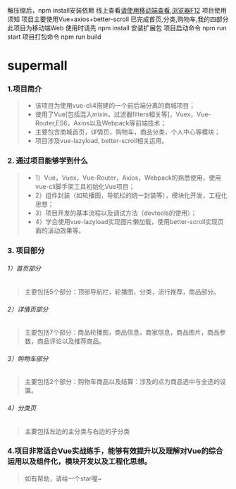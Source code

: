 解压缩后，npm install安装依赖
线上查看[请使用移动端查看,浏览器F12](http://mall.trigger7.cn/)
      项目使用须知
      项目主要使用Vue+axios+better-scroll
      已完成首页,分类,购物车,我的四部分
      此项目为移动端Web
      使用时请先 npm install 安装扩展包
      项目启动命令 npm run start
      项目打包命令 npm run build

# supermall

### 1.项目简介
> * 该项目为使用vue-cli4搭建的一个前后端分离的商城项目；
> * 使用了Vue[包括混入mixin，过滤器filters相关等]，Vuex，Vue-Router,ES6，Axios以及Webpack等前端技术；
> * 主要包含商城首页，详情页，购物车，商品分类，个人中心等模块；
> * 项目涉及vue-lazyload, better-scroll相关运用。

### 2. 通过项目能够学到什么
> * 1）Vue，Vuex，Vue-Router，Axios，Webpack的熟悉使用，使用vue-cli脚手架工具初始化Vue项目；
> * 2）组件封装（如轮播图，导航栏的统一封装等），模块化开发，工程化思想；
> * 3）项目开发的基本流程以及调试方法（devtools的使用）；
> * 4）学会使用vue-lazyload实现图片懒加载，使用better-scroll实现页面的滚动效果等。

### 3. 项目部分
###### 1）首页部分
> 主要包括5个部分：顶部导航栏，轮播图，分类，流行推荐，商品部分。
>
> 

###### 2）详情页部分
> 主要包括7个部分：商品轮播图，商品信息，商家信息，商品图片，商品参数，商品评论以及推荐商品。
>

###### 3）购物车部分
> 主要包括2个部分：购物车商品以及结算：涉及的点为商品选中与全选的设置。
>

 ###### 4）分类页
> 主要包括左边的主分类与右边的子分类
>

### 4.项目非常适合Vue实战练手，能够有效提升以及理解对Vue的综合运用以及组件化，模块开发以及工程化思想。
> 如有帮助，请给一个star喔~



